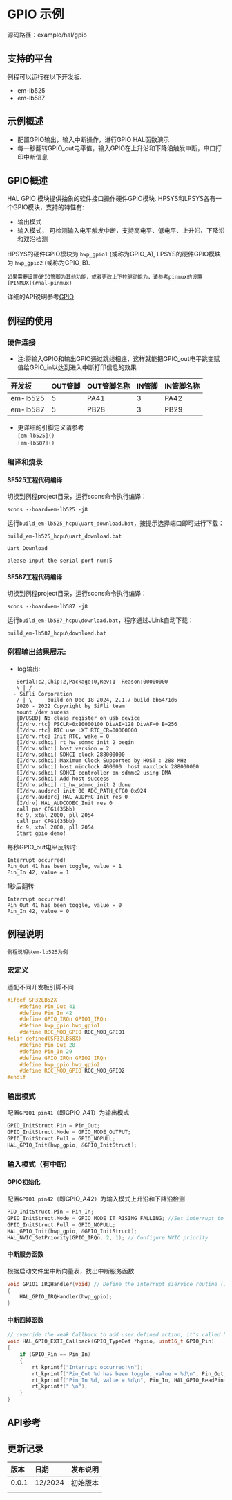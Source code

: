 # GPIO 示例
源码路径：example/hal/gpio

## 支持的平台
例程可以运行在以下开发板.
* em-lb525
* em-lb587

## 示例概述
* 配置GPIO输出，输入中断操作，进行GPIO HAL函数演示
* 每一秒翻转GPIO_out电平值，输入GPIO在上升沿和下降沿触发中断，串口打印中断信息
## GPIO概述
HAL GPIO 模块提供抽象的软件接口操作硬件GPIO模块. 
HPSYS和LPSYS各有一个GPIO模块，支持的特性有:
- 输出模式
- 输入模式， 可检测输入电平触发中断，支持高电平、低电平、上升沿、下降沿和双沿检测

HPSYS的硬件GPIO模块为 `hwp_gpio1` (或称为GPIO_A), LPSYS的硬件GPIO模块为 `hwp_gpio2` (或称为GPIO_B). 

```{note}
如果需要设置GPIO管脚为其他功能，或者更改上下拉驱动能力，请参考pinmux的设置[PINMUX](#hal-pinmux)
```

详细的API说明参考[GPIO](#hal-gpio) 


## 例程的使用

### 硬件连接
* 注:将输入GPIO和输出GPIO通过跳线相连，这样就能把GPIO_out电平跳变赋值给GPIO_in以达到进入中断打印信息的效果

|开发板    |OUT管脚 |OUT管脚名称|IN管脚 |IN管脚名称 |
|:---     |:---    |:---      |:---   |:---      |
|em-lb525 |5       |PA41      |3      |PA42      |
|em-lb587 |5       |PB28      |3      |PB29      |

* 更详细的引脚定义请参考\
`[em-lb525]()`\
`[em-lb587]()`

### 编译和烧录
#### SF525工程代码编译
切换到例程project目录，运行scons命令执行编译：

```
scons --board=em-lb525 -j8
```

运行`build_em-lb525_hcpu\uart_download.bat`，按提示选择端口即可进行下载：

```
build_em-lb525_hcpu\uart_download.bat

Uart Download

please input the serial port num:5
```

#### SF587工程代码编译
切换到例程project目录，运行scons命令执行编译：

```
scons --board=em-lb587 -j8
```

运行`build_em-lb587_hcpu\download.bat`，程序通过JLink自动下载：

```
build_em-lb587_hcpu\download.bat
```


### 例程输出结果展示:
* log输出:
```
   Serial:c2,Chip:2,Package:0,Rev:1  Reason:00000000
   \ | /
  - SiFli Corporation
   / | \     build on Dec 18 2024, 2.1.7 build bb6471d6
   2020 - 2022 Copyright by SiFli team
   mount /dev sucess
   [D/USBD] No class register on usb device
   [I/drv.rtc] PSCLR=0x80000100 DivAI=128 DivAF=0 B=256
   [I/drv.rtc] RTC use LXT RTC_CR=00000000
   [I/drv.rtc] Init RTC, wake = 0
   [I/drv.sdhci] rt_hw_sdmmc_init 2 begin
   [I/drv.sdhci] host version = 2
   [I/drv.sdhci] SDHCI clock 288000000
   [I/drv.sdhci] Maximum Clock Supported by HOST : 288 MHz 
   [I/drv.sdhci] host minclock 400000  host maxclock 288000000  
   [I/drv.sdhci] SDHCI controller on sdmmc2 using DMA
   [I/drv.sdhci] Add host success
   [I/drv.sdhci] rt_hw_sdmmc_init 2 done
   [I/drv.audprc] init 00 ADC_PATH_CFG0 0x924
   [I/drv.audprc] HAL_AUDPRC_Init res 0
   [I/drv] HAL_AUDCODEC_Init res 0
   call par CFG1(35bb)
   fc 9, xtal 2000, pll 2054
   call par CFG1(35bb)
   fc 9, xtal 2000, pll 2054
   Start gpio demo!
```
每秒GPIO_out电平反转时:
```
Interrupt occurred!
Pin_Out 41 has been toggle, value = 1
Pin_In 42, value = 1
```
1秒后翻转:
```
Interrupt occurred!
Pin_Out 41 has been toggle, value = 0
Pin_In 42, value = 0
```
## 例程说明

```{note}
例程说明以em-lb525为例
```

### 宏定义
适配不同开发板引脚不同

```C
#ifdef SF32LB52X
    #define Pin_Out 41
    #define Pin_In 42
    #define GPIO_IRQn GPIO1_IRQn
    #define hwp_gpio hwp_gpio1
    #define RCC_MOD_GPIO RCC_MOD_GPIO1
#elif defined(SF32LB58X)
    #define Pin_Out 28
    #define Pin_In 29
    #define GPIO_IRQn GPIO2_IRQn
    #define hwp_gpio hwp_gpio2
    #define RCC_MOD_GPIO RCC_MOD_GPIO2
#endif
```

### 输出模式
配置`GPIO1 pin41`（即GPIO_A41）为输出模式

```C
GPIO_InitStruct.Pin = Pin_Out;
GPIO_InitStruct.Mode = GPIO_MODE_OUTPUT;
GPIO_InitStruct.Pull = GPIO_NOPULL;
HAL_GPIO_Init(hwp_gpio, &GPIO_InitStruct);
```

### 输入模式（有中断）

#### GPIO初始化
配置`GPIO1 pin42`（即GPIO_A42）为输入模式上升沿和下降沿检测

```C
PIO_InitStruct.Pin = Pin_In;
GPIO_InitStruct.Mode = GPIO_MODE_IT_RISING_FALLING; //Set interrupt to trigger on raising and falling edge
GPIO_InitStruct.Pull = GPIO_NOPULL;
HAL_GPIO_Init(hwp_gpio, &GPIO_InitStruct);
HAL_NVIC_SetPriority(GPIO_IRQn, 2, 1); // Configure NVIC priority
```
#### 中断服务函数
根据启动文件里中断向量表，找出中断服务函数
```C
void GPIO1_IRQHandler(void) // Define the interrupt siervice routine (ISR) according to the interrupt vector table
{
    HAL_GPIO_IRQHandler(hwp_gpio);  
}
```

#### 中断回掉函数
```C
// override the weak Callback to add user defined action, it's called by HAL_GPIO_EXTI_IRQHandler 
void HAL_GPIO_EXTI_Callback(GPIO_TypeDef *hgpio, uint16_t GPIO_Pin)
{
    if (GPIO_Pin == Pin_In)
    {
        rt_kprintf("Interrupt occurred!\n");
        rt_kprintf("Pin_Out %d has been toggle, value = %d\n", Pin_Out, HAL_GPIO_ReadPin(hwp_gpio, Pin_Out));
        rt_kprintf("Pin_In %d, value = %d\n", Pin_In, HAL_GPIO_ReadPin(hwp_gpio, Pin_In));
        rt_kprintf(" \n");
    }
}
```
## API参考
[](#hal-gpio)

## 更新记录
|版本  |日期    |发布说明 |
|:---  |:---    |:---    |
|0.0.1 |12/2024 |初始版本 |
|      |        |        |
